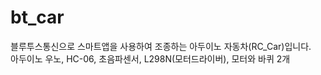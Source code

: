 # bt_car
블루투스통신으로 스마트앱을 사용하여 조종하는 아두이노 자동차(RC_Car)입니다.<br>
아두이노 우노, HC-06, 초음파센서, L298N(모터드라이버), 모터와 바퀴 2개
